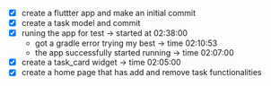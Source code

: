 - [x] create a fluttter app and make an initial commit
- [x] create a task model and commit
- [x] runing the app for test -> started at 02:38:00
    - got a gradle error trying my best -> time 02:10:53
    - the app successfully started running -> time 02:07:00
- [x] create a task_card widget -> time 02:05:00
- [x] create a home page that has add and remove task functionalities